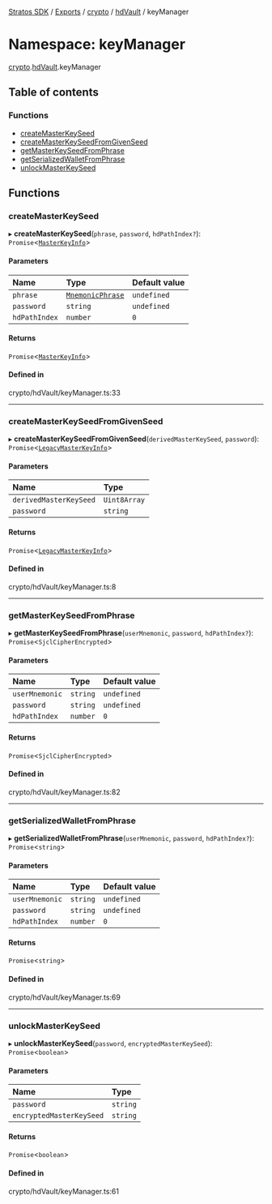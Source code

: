 [Stratos SDK](../README.md) / [Exports](../modules.md) / [crypto](crypto.md) / [hdVault](crypto.hdVault.md) / keyManager

# Namespace: keyManager

[crypto](crypto.md).[hdVault](crypto.hdVault.md).keyManager

## Table of contents

### Functions

- [createMasterKeySeed](crypto.hdVault.keyManager.md#createmasterkeyseed)
- [createMasterKeySeedFromGivenSeed](crypto.hdVault.keyManager.md#createmasterkeyseedfromgivenseed)
- [getMasterKeySeedFromPhrase](crypto.hdVault.keyManager.md#getmasterkeyseedfromphrase)
- [getSerializedWalletFromPhrase](crypto.hdVault.keyManager.md#getserializedwalletfromphrase)
- [unlockMasterKeySeed](crypto.hdVault.keyManager.md#unlockmasterkeyseed)

## Functions

### createMasterKeySeed

▸ **createMasterKeySeed**(`phrase`, `password`, `hdPathIndex?`): `Promise`\<[`MasterKeyInfo`](../interfaces/crypto.hdVault.hdVaultTypes.MasterKeyInfo.md)\>

#### Parameters

| Name | Type | Default value |
| :------ | :------ | :------ |
| `phrase` | [`MnemonicPhrase`](crypto.hdVault.mnemonic.md#mnemonicphrase) | `undefined` |
| `password` | `string` | `undefined` |
| `hdPathIndex` | `number` | `0` |

#### Returns

`Promise`\<[`MasterKeyInfo`](../interfaces/crypto.hdVault.hdVaultTypes.MasterKeyInfo.md)\>

#### Defined in

crypto/hdVault/keyManager.ts:33

___

### createMasterKeySeedFromGivenSeed

▸ **createMasterKeySeedFromGivenSeed**(`derivedMasterKeySeed`, `password`): `Promise`\<[`LegacyMasterKeyInfo`](../interfaces/crypto.hdVault.hdVaultTypes.LegacyMasterKeyInfo.md)\>

#### Parameters

| Name | Type |
| :------ | :------ |
| `derivedMasterKeySeed` | `Uint8Array` |
| `password` | `string` |

#### Returns

`Promise`\<[`LegacyMasterKeyInfo`](../interfaces/crypto.hdVault.hdVaultTypes.LegacyMasterKeyInfo.md)\>

#### Defined in

crypto/hdVault/keyManager.ts:8

___

### getMasterKeySeedFromPhrase

▸ **getMasterKeySeedFromPhrase**(`userMnemonic`, `password`, `hdPathIndex?`): `Promise`\<`SjclCipherEncrypted`\>

#### Parameters

| Name | Type | Default value |
| :------ | :------ | :------ |
| `userMnemonic` | `string` | `undefined` |
| `password` | `string` | `undefined` |
| `hdPathIndex` | `number` | `0` |

#### Returns

`Promise`\<`SjclCipherEncrypted`\>

#### Defined in

crypto/hdVault/keyManager.ts:82

___

### getSerializedWalletFromPhrase

▸ **getSerializedWalletFromPhrase**(`userMnemonic`, `password`, `hdPathIndex?`): `Promise`\<`string`\>

#### Parameters

| Name | Type | Default value |
| :------ | :------ | :------ |
| `userMnemonic` | `string` | `undefined` |
| `password` | `string` | `undefined` |
| `hdPathIndex` | `number` | `0` |

#### Returns

`Promise`\<`string`\>

#### Defined in

crypto/hdVault/keyManager.ts:69

___

### unlockMasterKeySeed

▸ **unlockMasterKeySeed**(`password`, `encryptedMasterKeySeed`): `Promise`\<`boolean`\>

#### Parameters

| Name | Type |
| :------ | :------ |
| `password` | `string` |
| `encryptedMasterKeySeed` | `string` |

#### Returns

`Promise`\<`boolean`\>

#### Defined in

crypto/hdVault/keyManager.ts:61
